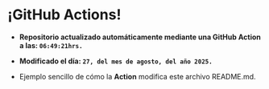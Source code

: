 # ¡GitHub Actions!
* **Repositorio actualizado automáticamente mediante una GitHub Action a las: `06:49:21hrs.`**
* **Modificado el día: `27, del mes de agosto, del año 2025.`**

* Ejemplo sencillo de cómo la **Action** modifica este archivo README.md.
